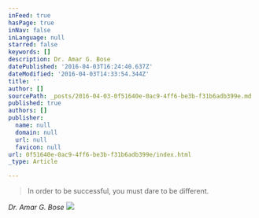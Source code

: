 ```yaml
---
inFeed: true
hasPage: true
inNav: false
inLanguage: null
starred: false
keywords: []
description: Dr. Amar G. Bose
datePublished: '2016-04-03T16:24:40.637Z'
dateModified: '2016-04-03T14:33:54.344Z'
title: ''
author: []
sourcePath: _posts/2016-04-03-0f51640e-0ac9-4ff6-be3b-f31b6adb399e.md
published: true
authors: []
publisher:
  name: null
  domain: null
  url: null
  favicon: null
url: 0f51640e-0ac9-4ff6-be3b-f31b6adb399e/index.html
_type: Article

---
```

> In order to be successful, you must dare to be different.

_Dr. Amar G. Bose_
![](https://the-grid-user-content.s3-us-west-2.amazonaws.com/363a4171-ff6e-4bf6-b1b6-48e04b22bfbf.png)